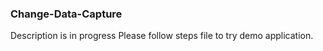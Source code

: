### Change-Data-Capture
Description is in progress
Please follow steps file to try demo application.
